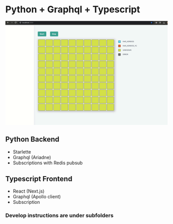 # Python + Graphql + Typescript
![Demo](https://github.com/lishine/python-graphql-typescript/blob/master/demo.gif "Demo")

## Python Backend
- Starlette
- Graphql (Ariadne)
- Subscriptions with Redis pubsub

## Typescript Frontend
- React (Next.js)
- Graphql (Apollo client)
- Subscription

### Develop instructions are under subfolders
